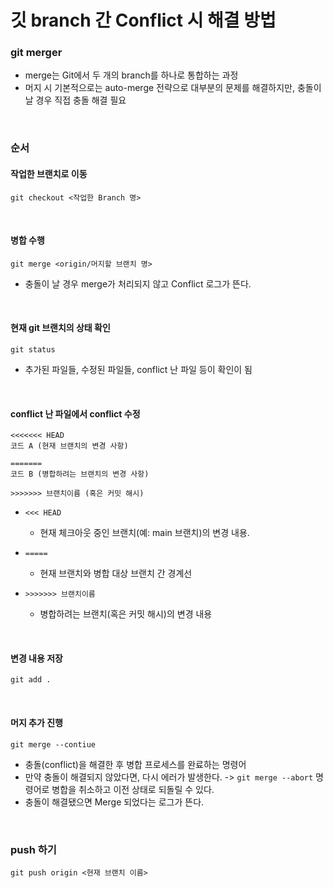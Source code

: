 # 깃 branch 간 Conflict 시 해결 방법

### git merger
- merge는 Git에서 두 개의 branch를 하나로 통합하는 과정 
- 머지 시 기본적으로는 auto-merge 전략으로 대부분의 문제를 해결하지만, 충돌이 날 경우 직접 충돌 해결 필요 

<br>

### 순서

#### 작업한 브랜치로 이동
```
git checkout <작업한 Branch 명>
```

<br>

#### 병합 수행
```
git merge <origin/머지할 브랜치 명>
```
- 충돌이 날 경우 merge가 처리되지 않고 Conflict 로그가 뜬다.
<br>


#### 현재 git 브랜치의 상태 확인
```
git status
```
- 추가된 파일들, 수정된 파일들, conflict 난 파일 등이 확인이 됨

<br>

#### conflict 난 파일에서 conflict 수정
```
<<<<<<< HEAD
코드 A (현재 브랜치의 변경 사항)

=======
코드 B (병합하려는 브랜치의 변경 사항)

>>>>>>> 브랜치이름 (혹은 커밋 해시)
``` 
- ```<<< HEAD```
  - 현재 체크아웃 중인 브랜치(예: main 브랜치)의 변경 내용.

- ```=====```
  - 현재 브랜치와 병합 대상 브랜치 간 경계선

- ```>>>>>>> 브랜치이름```
  - 병합하려는 브랜치(혹은 커밋 해시)의 변경 내용

<br>

#### 변경 내용 저장
```
git add .
```

<br>

#### 머지 추가 진행
```
git merge --contiue
```
- 충돌(conflict)을 해결한 후 병합 프로세스를 완료하는 명령어
- 만약 충돌이 해결되지 않았다면, 다시 에러가 발생한다. -> ```git merge --abort``` 명령어로 병합을 취소하고 이전 상태로 되돌릴 수 있다.
- 충돌이 해결됐으면 Merge 되었다는 로그가 뜬다.

<br>

### push 하기
```
git push origin <현재 브랜치 이름>
```

<br>
